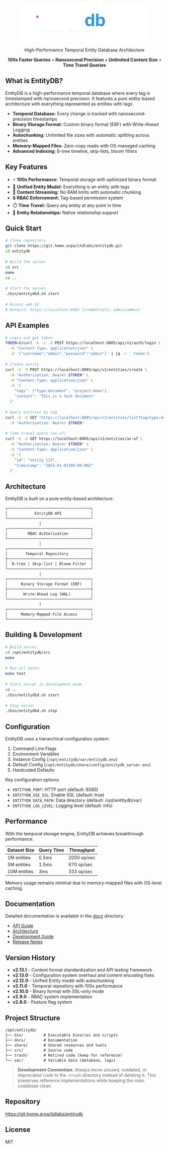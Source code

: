 <p align="center">
  <img src="share/resources/logo_white.svg" alt="EntityDB Logo" width="400">
</p>

<p align="center">High-Performance Temporal Entity Database Architecture</p>

<p align="center">
  <strong>100x Faster Queries</strong> • 
  <strong>Nanosecond Precision</strong> • 
  <strong>Unlimited Content Size</strong> • 
  <strong>Time Travel Queries</strong>
</p>

## What is EntityDB?

EntityDB is a high-performance temporal database where every tag is timestamped with nanosecond precision. It features a pure entity-based architecture with everything represented as entities with tags.

- **Temporal Database:** Every change is tracked with nanosecond-precision timestamps
- **Binary Storage Format:** Custom binary format (EBF) with Write-Ahead Logging 
- **Autochunking:** Unlimited file sizes with automatic splitting across entities
- **Memory-Mapped Files:** Zero-copy reads with OS-managed caching
- **Advanced Indexing:** B-tree timeline, skip-lists, bloom filters

## Key Features

- ⚡ **100x Performance:** Temporal storage with optimized binary format
- 🧩 **Unified Entity Model:** Everything is an entity with tags
- 📝 **Content Streaming:** No RAM limits with automatic chunking
- 🔒 **RBAC Enforcement:** Tag-based permission system
- ⏱️ **Time Travel:** Query any entity at any point in time
- 🔄 **Entity Relationships:** Native relationship support

## Quick Start

```bash
# Clone repository
git clone https://git.home.arpa/itdlabs/entitydb.git
cd entitydb

# Build the server
cd src
make
cd ..

# Start the server
./bin/entitydbd.sh start

# Access web UI
# Default: https://localhost:8085 (credentials: admin/admin)
```

## API Examples

```bash
# Login and get token
TOKEN=$(curl -k -s -X POST https://localhost:8085/api/v1/auth/login \
  -H "Content-Type: application/json" \
  -d '{"username":"admin","password":"admin"}' | jq -r '.token')

# Create entity
curl -k -X POST https://localhost:8085/api/v1/entities/create \
  -H "Authorization: Bearer $TOKEN" \
  -H "Content-Type: application/json" \
  -d '{
    "tags": ["type:document", "project:demo"],
    "content": "This is a test document"
  }'

# Query entities by tag
curl -k -X GET "https://localhost:8085/api/v1/entities/list?tag=type:document" \
  -H "Authorization: Bearer $TOKEN"

# Time travel query (as-of)
curl -k -X GET https://localhost:8085/api/v1/entities/as-of \
  -H "Authorization: Bearer $TOKEN" \
  -H "Content-Type: application/json" \
  -d '{
    "id": "entity_123",
    "timestamp": "2023-01-01T00:00:00Z"
  }'
```

## Architecture

EntityDB is built on a pure entity-based architecture:

```
┌─────────────────────────────────────┐
│            EntityDB API             │
└─────────────────────────────────────┘
               │
┌─────────────────────────────────────┐
│         RBAC Authorization          │
└─────────────────────────────────────┘
               │
┌─────────────────────────────────────┐
│        Temporal Repository          │
├─────────────────────────────────────┤
│  B-tree │ Skip-list │ Bloom Filter  │
└─────────────────────────────────────┘
               │
┌─────────────────────────────────────┐
│      Binary Storage Format (EBF)    │
├─────────────────────────────────────┤
│       Write-Ahead Log (WAL)         │
└─────────────────────────────────────┘
               │
┌─────────────────────────────────────┐
│      Memory-Mapped File Access      │
└─────────────────────────────────────┘
```

## Building & Development

```bash
# Build server
cd /opt/entitydb/src
make

# Run all tests
make test

# Start server in development mode
cd ..
./bin/entitydbd.sh start

# Stop server
./bin/entitydbd.sh stop
```

## Configuration

EntityDB uses a hierarchical configuration system:

1. Command Line Flags
2. Environment Variables
3. Instance Config (`/opt/entitydb/var/entitydb.env`)
4. Default Config (`/opt/entitydb/share/config/entitydb_server.env`)
5. Hardcoded Defaults

Key configuration options:
- `ENTITYDB_PORT`: HTTP port (default: 8085)
- `ENTITYDB_USE_SSL`: Enable SSL (default: true)
- `ENTITYDB_DATA_PATH`: Data directory (default: /opt/entitydb/var)
- `ENTITYDB_LOG_LEVEL`: Logging level (default: info)

## Performance

With the temporal storage engine, EntityDB achieves breakthrough performance:

| Dataset Size | Query Time | Throughput    |
|--------------|------------|--------------|
| 1M entities  | 0.5ms      | 2000 op/sec  |
| 5M entities  | 1.5ms      | 670 op/sec   |
| 10M entities | 3ms        | 333 op/sec   |

Memory usage remains minimal due to memory-mapped files with OS-level caching.

## Documentation

Detailed documentation is available in the [docs](./docs) directory:

- [API Guide](./docs/api)
- [Architecture](./docs/architecture)
- [Development Guide](./docs/development)
- [Release Notes](./docs/releases)

## Version History

- **v2.13.1** - Content format standardization and API testing framework
- **v2.13.0** - Configuration system overhaul and content encoding fixes
- **v2.12.0** - Unified Entity model with autochunking
- **v2.11.0** - Temporal repository with 100x performance
- **v2.10.0** - Binary format with SSL-only mode
- **v2.9.0** - RBAC system implementation
- **v2.8.0** - Feature flag system

## Project Structure

```
/opt/entitydb/
├── bin/         # Executable binaries and scripts
├── docs/        # Documentation
├── share/       # Shared resources and tools
├── src/         # Source code
├── trash/       # Retired code (keep for reference)
└── var/         # Variable data (database, logs)
```

> **Development Convention:** Always move unused, outdated, or deprecated code to the `/trash` directory instead of deleting it. This preserves reference implementations while keeping the main codebase clean.

## Repository

https://git.home.arpa/itdlabs/entitydb

## License

MIT